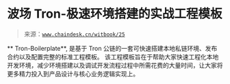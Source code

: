 # 波场 Tron-极速环境搭建的实战工程模板

> 来源：[`www.chaindesk.cn/witbook/25`](https://www.chaindesk.cn/witbook/25)

** Tron-Boilerplate**, 是基于 Tron 公链的一套可快速搭建本地私链环境、发布合约以及配置完整的标准工程模板。 该工程模板旨在于帮助大家快速工程化本地开发环境，减少环境搭建以及调试开发流程过程中所需花费的大量时间，让大家将更多精力投入到产品设计与核心业务逻辑实现上。